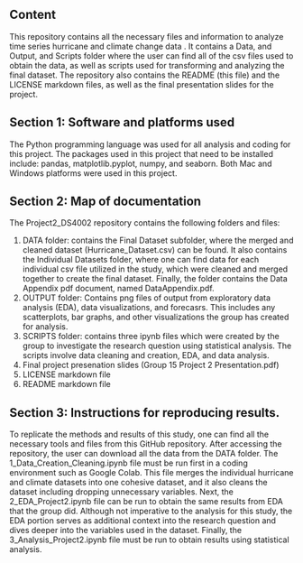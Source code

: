 ## Content ##
This repository contains all the necessary files and information to analyze time series hurricane and climate change data . It contains a Data, and Output, and Scripts folder where the user can find all of the csv files used to obtain the data, as well as scripts used for transforming and analyzing the final dataset. The repository also contains the README (this file) and the LICENSE markdown files, as well as the final presentation slides for the project. 

## Section 1: Software and platforms used 
The Python programming language was used for all analysis and coding for this project. The packages used in this project that need to be installed include: pandas, matplotlib.pyplot, numpy, and seaborn. Both Mac and Windows platforms were used in this project.

## Section 2: Map of documentation 
The Project2_DS4002 repository contains the following folders and files:
1. DATA folder: contains the Final Dataset subfolder, where the merged and cleaned dataset (Hurricane_Dataset.csv) can be found. It also contains the Individual Datasets folder, where one can find data for each individual csv file utilized in the study, which were cleaned and merged together to create the final dataset. Finally, the folder contains the Data Appendix pdf document, named DataAppendix.pdf.
2. OUTPUT folder: Contains png files of output from exploratory data analysis (EDA), data visualizations, and forecasrs. This includes any scatterplots, bar graphs, and other visualizations the group has created for analysis.
3. SCRIPTS folder: contains three ipynb files which were created by the group to investigate the research question using statistical analysis. The scripts involve data cleaning and creation, EDA, and data analysis.
4. Final project presenation slides (Group 15 Project 2 Presentation.pdf)
5. LICENSE markdown file
6. README markdown file

## Section 3: Instructions for reproducing results. 
To replicate the methods and results of this study, one can find all the necessary tools and files from this GitHub repository. After accessing the repository, the user can download all the data from the DATA folder. The 1_Data_Creation_Cleaning.ipynb file must be run first in a coding environment such as Google Colab. This file merges the individual hurricane and climate datasets into one cohesive dataset, and it also cleans the dataset including dropping unnecessary variables. Next, the 2_EDA_Project2.ipynb file can be run to obtain the same results from EDA that the group did. Although not imperative to the analysis for this study, the EDA portion serves as additional context into the research question and dives deeper into the variables used in the dataset. Finally, the 3_Analysis_Project2.ipynb file must be run to obtain results using statistical analysis.

